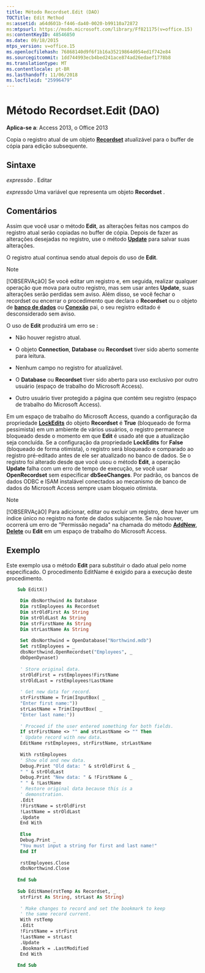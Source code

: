 ```yaml
---
title: Método Recordset.Edit (DAO)
TOCTitle: Edit Method
ms:assetid: a64d601b-f446-da40-0020-b99110a72872
ms:mtpsurl: https://msdn.microsoft.com/library/Ff821175(v=office.15)
ms:contentKeyID: 48546850
ms.date: 09/18/2015
mtps_version: v=office.15
ms.openlocfilehash: 76868140d9f6f1b16a35219864d054ed1f742e84
ms.sourcegitcommit: 1dd744993ecb4bed241ace874ad26edaef1778b8
ms.translationtype: MT
ms.contentlocale: pt-BR
ms.lasthandoff: 11/06/2018
ms.locfileid: "25996479"
---
```

# <a name="recordsetedit-method-dao"></a>Método Recordset.Edit (DAO)

**Aplica-se a**: Access 2013, o Office 2013

Copia o registro atual de um objeto **[Recordset](recordset-object-dao.md)** atualizável para o buffer de cópia para edição subsequente.

## <a name="syntax"></a>Sintaxe

*expressão* . Editar

*expressão* Uma variável que representa um objeto **Recordset** .

## <a name="remarks"></a>Comentários

Assim que você usar o método **Edit**, as alterações feitas nos campos do registro atual serão copiadas no buffer de cópia. Depois de fazer as alterações desejadas no registro, use o método **[Update](recordset-update-method-dao.md)** para salvar suas alterações.

O registro atual continua sendo atual depois do uso de **Edit**.

> [!NOTE]
> [!OBSERVAçãO] Se você editar um registro e, em seguida, realizar qualquer operação que mova para outro registro, mas sem usar antes **Update**, suas alterações serão perdidas sem aviso. Além disso, se você fechar o recordset ou encerrar o procedimento que declara o **Recordset** ou o objeto de **[banco de dados](database-object-dao.md)** ou **[Conexão](connection-object-dao.md)** pai, o seu registro editado é desconsiderado sem aviso.

O uso de **Edit** produzirá um erro se :

- Não houver registro atual.

- O objeto **Connection**, **Database** ou **Recordset** tiver sido aberto somente para leitura.

- Nenhum campo no registro for atualizável.

- O **Database** ou **Recordset** tiver sido aberto para uso exclusivo por outro usuário (espaço de trabalho do Microsoft Access).

- Outro usuário tiver protegido a página que contém seu registro (espaço de trabalho do Microsoft Access).

Em um espaço de trabalho do Microsoft Access, quando a configuração da propriedade [**LockEdits**](recordset-lockedits-property-dao.md) do objeto **Recordset** é **True** (bloqueado de forma pessimista) em um ambiente de vários usuários, o registro permanece bloqueado desde o momento em que **Edit** é usado até que a atualização seja concluída. Se a configuração da propriedade **LockEdits** for **False** (bloqueado de forma otimista), o registro será bloqueado e comparado ao registro pré-editado antes de ele ser atualizado no banco de dados. Se o registro foi alterado desde que você usou o método **Edit**, a operação **Update** falha com um erro de tempo de execução, se você usar **OpenRecordset** sem especificar **dbSeeChanges**. Por padrão, os bancos de dados ODBC e ISAM instalável conectados ao mecanismo de banco de dados do Microsoft Access sempre usam bloqueio otimista.

> [!NOTE]
> [!OBSERVAçãO] Para adicionar, editar ou excluir um registro, deve haver um índice único no registro na fonte de dados subjacente. Se não houver, ocorrerá um erro de "Permissão negada" na chamada do método **[AddNew](recordset-addnew-method-dao.md)**, **[Delete](fields-delete-method-dao.md)** ou **Edit** em um espaço de trabalho do Microsoft Access.

## <a name="example"></a>Exemplo

Este exemplo usa o método **Edit** para substituir o dado atual pelo nome especificado. O procedimento EditName é exigido para a execução deste procedimento.

```vb
    Sub EditX() 
     
     Dim dbsNorthwind As Database 
     Dim rstEmployees As Recordset 
     Dim strOldFirst As String 
     Dim strOldLast As String 
     Dim strFirstName As String 
     Dim strLastName As String 
     
     Set dbsNorthwind = OpenDatabase("Northwind.mdb") 
     Set rstEmployees = _ 
     dbsNorthwind.OpenRecordset("Employees", _ 
     dbOpenDynaset) 
     
     ' Store original data. 
     strOldFirst = rstEmployees!FirstName 
     strOldLast = rstEmployees!LastName 
     
     ' Get new data for record. 
     strFirstName = Trim(InputBox( _ 
     "Enter first name:")) 
     strLastName = Trim(InputBox( _ 
     "Enter last name:")) 
     
     ' Proceed if the user entered something for both fields. 
     If strFirstName <> "" and strLastName <> "" Then 
     ' Update record with new data. 
     EditName rstEmployees, strFirstName, strLastName 
     
     With rstEmployees 
     ' Show old and new data. 
     Debug.Print "Old data: " & strOldFirst & _ 
     " " & strOldLast 
     Debug.Print "New data: " & !FirstName & _ 
     " " & !LastName 
     ' Restore original data because this is a 
     ' demonstration. 
     .Edit 
     !FirstName = strOldFirst 
     !LastName = strOldLast 
     .Update 
     End With 
     
     Else 
     Debug.Print _ 
     "You must input a string for first and last name!" 
     End If 
     
     rstEmployees.Close 
     dbsNorthwind.Close 
     
    End Sub 
     
    Sub EditName(rstTemp As Recordset, _ 
     strFirst As String, strLast As String) 
     
     ' Make changes to record and set the bookmark to keep 
     ' the same record current. 
     With rstTemp 
     .Edit 
     !FirstName = strFirst 
     !LastName = strLast 
     .Update 
     .Bookmark = .LastModified 
     End With 
     
    End Sub
```
